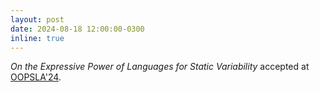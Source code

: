 ```yaml
---
layout: post
date: 2024-08-18 12:00:00-0300
inline: true
---
```


_On the Expressive Power of Languages for Static Variability_ accepted at [OOPSLA'24](https://2024.splashcon.org/track/splash-2024-oopsla#event-overview).